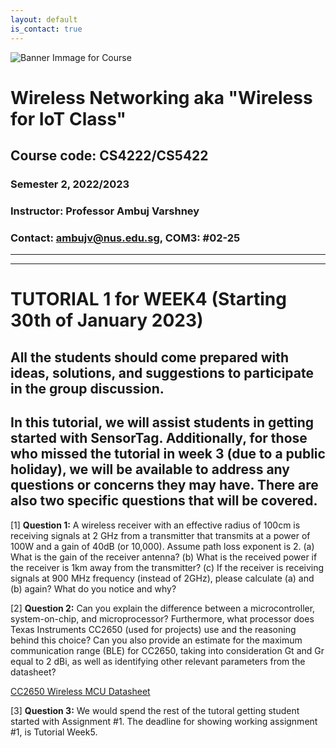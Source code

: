 ```yaml
---
layout: default
is_contact: true
---
```


![Banner Immage for Course](cs4222_banner.png)  

# Wireless Networking aka "Wireless for IoT Class"
## Course code: CS4222/CS5422  
### Semester 2, 2022/2023
### Instructor: Professor Ambuj Varshney
### Contact: [ambujv@nus.edu.sg](mailto:ambujv@nus.edu.sg), COM3: #02-25     

----
****

# TUTORIAL 1 for WEEK4 (Starting 30th of January 2023)

## All the students should come prepared with ideas, solutions, and suggestions to participate in the group discussion.

## In this tutorial, we will assist students in getting started with SensorTag. Additionally, for those who missed the tutorial in week 3 (due to a public holiday), we will be available to address any questions or concerns they may have. There are also two specific questions that will be covered.

[1] **Question 1:** A wireless receiver with an effective radius of 100cm is receiving signals at 2 GHz from a transmitter that transmits at a power of 100W and a gain of 40dB (or 10,000). Assume path loss exponent is 2.
(a) What is the gain of the receiver antenna?
(b) What is the received power if the receiver is 1km away from the transmitter?
(c) If the receiver is receiving signals at 900 MHz frequency (instead of 2GHz), please calculate (a) and (b) again? What do you notice and why?

[2] **Question 2:** Can you explain the difference between a microcontroller, system-on-chip, and microprocessor? Furthermore, what processor does Texas Instruments CC2650 (used for projects) use and the reasoning behind this choice? Can you also provide an estimate for the maximum communication range (BLE) for CC2650, taking into consideration Gt and Gr equal to 2 dBi, as well as identifying other relevant parameters from the datasheet?

[CC2650 Wireless MCU Datasheet](ti.com/lit/ds/symlink/cc2650.pdf)

[3] **Question 3:** We would spend the rest of the tutoral getting student started with Assignment #1. The deadline for showing working assignment #1, is Tutorial Week5.
















